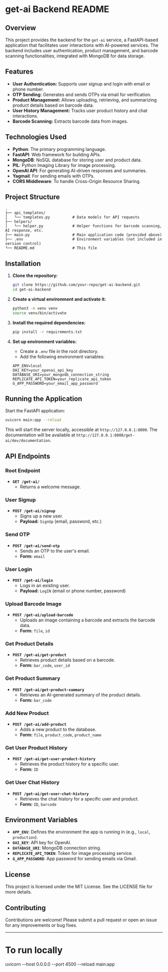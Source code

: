 # get-ai Backend README

## Overview

This project provides the backend for the `get-ai` service, a FastAPI-based application that facilitates user interactions with AI-powered services. The backend includes user authentication, product management, and barcode scanning functionalities, integrated with MongoDB for data storage.

## Features

- **User Authentication:** Supports user signup and login with email or phone number.
- **OTP Sending:** Generates and sends OTPs via email for verification.
- **Product Management:** Allows uploading, retrieving, and summarizing product details based on barcode data.
- **User History Management:** Tracks user product history and chat interactions.
- **Barcode Scanning:** Extracts barcode data from images.

## Technologies Used

- **Python**: The primary programming language.
- **FastAPI**: Web framework for building APIs.
- **MongoDB**: NoSQL database for storing user and product data.
- **PIL**: Python Imaging Library for image processing.
- **OpenAI API**: For generating AI-driven responses and summaries.
- **Yagmail**: For sending emails with OTPs.
- **CORS Middleware**: To handle Cross-Origin Resource Sharing.

## Project Structure

```plaintext
.
├── api_templates/
│   └── templates.py          # Data models for API requests
├── helpers/
│   └── helper.py             # Helper functions for barcode scanning, AI response, etc.
├── main.py                   # Main application code (provided above)
├── .env                      # Environment variables (not included in version control)
└── README.md                 # This file
```

## Installation

1. **Clone the repository:**
    ```bash
    git clone https://github.com/your-repo/get-ai-backend.git
    cd get-ai-backend
    ```

2. **Create a virtual environment and activate it:**
    ```bash
    python3 -m venv venv
    source venv/bin/activate
    ```

3. **Install the required dependencies:**
    ```bash
    pip install -r requirements.txt
    ```

4. **Set up environment variables:**
    - Create a `.env` file in the root directory.
    - Add the following environment variables:

    ```plaintext
    APP_ENV=local
    OAI_KEY=your_openai_api_key
    DATABASE_URI=your_mongodb_connection_string
    REPLICATE_API_TOKEN=your_replicate_api_token
    G_APP_PASSWORD=your_email_app_password
    ```

## Running the Application

Start the FastAPI application:

```bash
uvicorn main:app --reload
```

This will start the server locally, accessible at `http://127.0.0.1:8000`. The documentation will be available at `http://127.0.0.1:8000/get-ai/dev/documentation`.

## API Endpoints

### **Root Endpoint**

- **`GET /get-ai/`**
  - Returns a welcome message.

### **User Signup**

- **`POST /get-ai/signup`**
  - Signs up a new user.
  - **Payload:** `SignUp` (email, password, etc.)

### **Send OTP**

- **`POST /get-ai/send-otp`**
  - Sends an OTP to the user's email.
  - **Form:** `email`

### **User Login**

- **`POST /get-ai/login`**
  - Logs in an existing user.
  - **Payload:** `LogIN` (email or phone number, password)

### **Upload Barcode Image**

- **`POST /get-ai/upload-barcode`**
  - Uploads an image containing a barcode and extracts the barcode data.
  - **Form:** `file`, `id`

### **Get Product Details**

- **`POST /get-ai/get-product`**
  - Retrieves product details based on a barcode.
  - **Form:** `bar_code`, `user_id`

### **Get Product Summary**

- **`POST /get-ai/get-product-summary`**
  - Retrieves an AI-generated summary of the product details.
  - **Form:** `bar_code`

### **Add New Product**

- **`POST /get-ai/add-product`**
  - Adds a new product to the database.
  - **Form:** `file`, `product_code`, `product_name`

### **Get User Product History**

- **`POST /get-ai/get-user-product-history`**
  - Retrieves the product history for a specific user.
  - **Form:** `ID`

### **Get User Chat History**

- **`POST /get-ai/get-user-chat-history`**
  - Retrieves the chat history for a specific user and product.
  - **Form:** `ID`, `barcode`

## Environment Variables

- **`APP_ENV`**: Defines the environment the app is running in (e.g., `local`, `production`).
- **`OAI_KEY`**: API key for OpenAI.
- **`DATABASE_URI`**: MongoDB connection string.
- **`REPLICATE_API_TOKEN`**: Token for image processing service.
- **`G_APP_PASSWORD`**: App password for sending emails via Gmail.

## License

This project is licensed under the MIT License. See the LICENSE file for more details.

## Contributing

Contributions are welcome! Please submit a pull request or open an issue for any improvements or bug fixes.

---


# To run locally
uvicorn --host 0.0.0.0 --port 4500 --reload main:app

